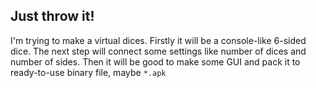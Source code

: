 ## Just throw it! 
I'm trying to make a virtual dices. 
Firstly it will be a console-like 6-sided dice. The next step will connect some settings like number of dices and number of sides. Then it will be good to make some GUI and pack it to ready-to-use binary file, maybe `*.apk`